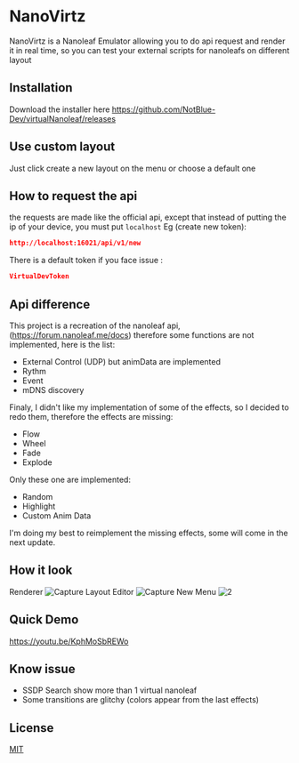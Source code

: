 # NanoVirtz

NanoVirtz is a Nanoleaf Emulator allowing you to do api request and render it in real time, so you can test your external scripts for nanoleafs on different layout

## Installation

Download the installer here https://github.com/NotBlue-Dev/virtualNanoleaf/releases

## Use custom layout

Just click create a new layout on the menu or choose a default one

## How to request the api
the requests are made like the official api, except that instead of putting the ip of your device, you must put ```localhost```
Eg (create new token):
```json
http://localhost:16021/api/v1/new
```
There is a default token if you face issue :
```json
VirtualDevToken
```

## Api difference
This project is a recreation of the nanoleaf api, (https://forum.nanoleaf.me/docs) therefore some functions are not implemented, here is the list:
- External Control (UDP) but animData are implemented
- Rythm
- Event
- mDNS discovery

Finaly, I didn't like my implementation of some of the effects, so I decided to redo them, therefore the effects are missing:
- Flow
- Wheel
- Fade 
- Explode

Only these one are implemented:
- Random
- Highlight
- Custom Anim Data

I'm doing my best to reimplement the missing effects, some will come in the next update.

## How it look

Renderer
![Capture](https://user-images.githubusercontent.com/64601123/118158043-31ee2100-b413-11eb-9b3b-f861b726eced.PNG)
Layout Editor
![Capture](https://user-images.githubusercontent.com/64601123/121945384-92b99380-cd08-11eb-9968-7029b741d8c1.PNG)
New Menu
![2](https://user-images.githubusercontent.com/64601123/121945388-93522a00-cd08-11eb-8502-eb17bec82e02.PNG)

## Quick Demo
https://youtu.be/KphMoSbREWo

## Know issue
- SSDP Search show more than 1 virtual nanoleaf
- Some transitions are glitchy (colors appear from the last effects)

## License
[MIT](LICENSE)
